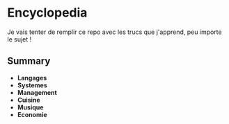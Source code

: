 # Encyclopedia
Je vais tenter de remplir ce repo avec les trucs que j'apprend, peu importe le sujet !

## Summary
- **Langages**
- **Systemes**
- **Management**
- **Cuisine**
- **Musique**
- **Economie**